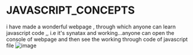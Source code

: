 # JAVASCRIPT_CONCEPTS
i have made a wonderful webpage , through which anyone can learn javascript code ,, i.e it's synatax and working...anyone can open the console of webpage and then see the working through code of javascript file
![image](https://user-images.githubusercontent.com/66327225/118177128-e443d980-b44f-11eb-828d-7b578ee44e8d.png)
